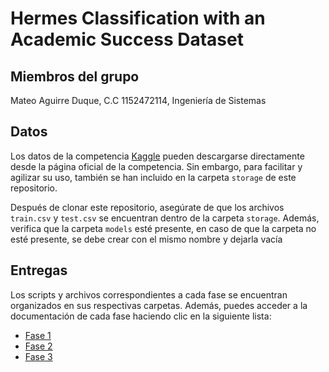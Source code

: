 # Hermes Classification with an Academic Success Dataset

## Miembros del grupo

Mateo Aguirre Duque, C.C 1152472114, Ingeniería de Sistemas

## Datos

Los datos de la competencia [Kaggle](https://www.kaggle.com/competitions/playground-series-s4e6/data) pueden descargarse directamente desde la página oficial de la competencia. Sin embargo, para facilitar y agilizar su uso, también se han incluido en la carpeta `storage` de este repositorio.

Después de clonar este repositorio, asegúrate de que los archivos `train.csv` y `test.csv` se encuentran dentro de la carpeta `storage`. Además, verifica que la carpeta `models` esté presente, en caso de que la carpeta no esté presente, se debe crear con el mismo nombre y dejarla vacía

## Entregas

Los scripts y archivos correspondientes a cada fase se encuentran organizados en sus respectivas carpetas. Además, puedes acceder a la documentación de cada fase haciendo clic en la siguiente lista:

* [Fase 1](./fase-1/README.md)
* [Fase 2](./fase-2/README.md)
* [Fase 3](./fase-3/README.md)
